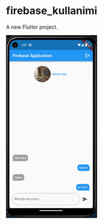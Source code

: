 # firebase_kullanimi

A new Flutter project.

<img src="https://github.com/boratzn/Tobeto/blob/main/firebase_kullanimi/screenshots/chat.png" height="500" width="250">
